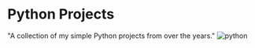 # Python Projects
"A collection of my simple Python projects from over the years."
![python](https://miro.medium.com/v2/resize:fit:1400/0*q2ATBBe-pHt7cUNv)

